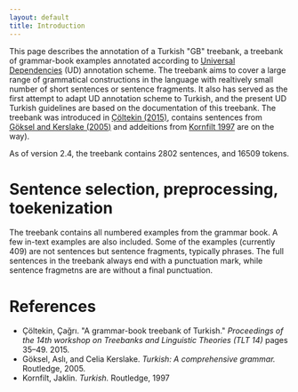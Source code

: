 ```yaml
---
layout: default
title: Introduction
---
```


This page describes the annotation of a Turkish "GB" treebank,
a treebank of grammar-book examples annotated according to
[Universal Dependencies](https://universaldependencies.org/) (UD)
annotation scheme.
The treebank aims to cover a large range of grammatical constructions
in the language with realtively small number of short sentences
or sentence fragments.
It also has served as the first attempt to adapt UD annotation scheme
to Turkish, and the present UD Turkish guidelines are based on
the documentation of this treebank.
The treebank was introduced in [Çöltekin (2015)](papers/coltekin2015tlt.pdf),
contains sentences from [Göksel and Kerslake (2005)](https://www.routledge.com/Turkish-A-Comprehensive-Grammar/Goksel-Kerslake/p/book/9780415114943)
and addeitions from [Kornfilt 1997](https://www.routledge.com/Turkish-1st-Edition/Kornfilt/p/book/9780415587167) are on the way).

As of version 2.4, the treebank contains 2802 sentences, and 16509 tokens.

# Sentence selection, preprocessing, toekenization 

The treebank contains all numbered examples from the grammar book.
A few in-text examples are also included.
Some of the examples (currently 409) are not sentences
but sentence fragments, typically phrases.
The full sentences in the treebank always end with a punctuation mark,
while sentence fragmetns are are without a final punctuation.


# References

-  Çöltekin, Çağrı. "A grammar-book treebank of Turkish." _Proceedings
   of the 14th workshop on Treebanks and Linguistic Theories (TLT 14)_
   pages 35–49. 2015.
- Göksel, Aslı, and Celia Kerslake. _Turkish: A comprehensive grammar._
    Routledge, 2005.
-  Kornfilt, Jaklin. _Turkish._ Routledge, 1997
